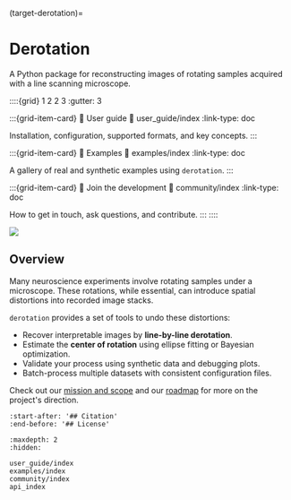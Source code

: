 (target-derotation)=
# Derotation

A Python package for reconstructing images of rotating samples acquired with a line scanning microscope.

::::{grid} 1 2 2 3
:gutter: 3

:::{grid-item-card} 📘 User guide
:link: user_guide/index
:link-type: doc

Installation, configuration, supported formats, and key concepts.
:::

:::{grid-item-card} 🧪 Examples
:link: examples/index
:link-type: doc

A gallery of real and synthetic examples using `derotation`.
:::

:::{grid-item-card} 💬 Join the development
:link: community/index
:link-type: doc

How to get in touch, ask questions, and contribute.
:::
::::

![](_static/derotation_overview.png)

## Overview

Many neuroscience experiments involve rotating samples under a microscope. These rotations, while essential, can introduce spatial distortions into recorded image stacks.

`derotation` provides a set of tools to undo these distortions:
- Recover interpretable images by **line-by-line derotation**.
- Estimate the **center of rotation** using ellipse fitting or Bayesian optimization.
- Validate your process using synthetic data and debugging plots.
- Batch-process multiple datasets with consistent configuration files.

Check out our [mission and scope](target-mission) and our [roadmap](target-roadmaps) for more on the project's direction.

```{include} ../../README.md
:start-after: '## Citation'
:end-before: '## License'
```

```{toctree}
:maxdepth: 2
:hidden:

user_guide/index
examples/index
community/index
api_index
```

